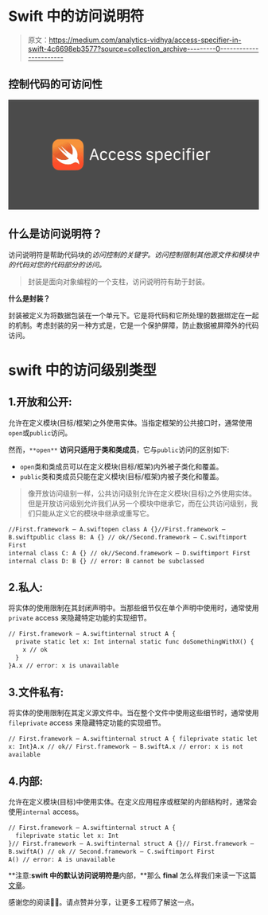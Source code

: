 # Swift 中的访问说明符

> 原文：<https://medium.com/analytics-vidhya/access-specifier-in-swift-4c6698eb3577?source=collection_archive---------0----------------------->

## 控制代码的可访问性

![](img/97f0c70b22297193cf05b42d98363f8a.png)

## 什么是访问说明符？

访问说明符是帮助代码块的*访问控制的关键字。*访问控制*限制其他源文件和模块中的代码对您的代码部分的访问。*

> 封装是面向对象编程的一个支柱，访问说明符有助于封装。

**什么是封装？**

封装被定义为将数据包装在一个单元下。它是将代码和它所处理的数据绑定在一起的机制。考虑封装的另一种方式是，它是一个保护屏障，防止数据被屏障外的代码访问。

# swift 中的访问级别类型

## 1.开放和公开:

允许在定义模块(目标/框架)之外使用实体。当指定框架的公共接口时，通常使用`open`或`public`访问。

然而，`**open**` **访问只适用于类和类成员**，它与`public`访问的区别如下:

*   `open`类和类成员可以在定义模块(目标/框架)内外被子类化和覆盖。
*   `public`类和类成员只能在定义模块(目标/框架)内被子类化和覆盖。

> 像开放访问级别一样，公共访问级别允许在定义模块(目标)之外使用实体。但是开放访问级别允许我们从另一个模块中继承它，而在公共访问级别，我们只能从定义它的模块中继承或重写它。

```
//First.framework – A.swiftopen class A {}//First.framework – B.swiftpublic class B: A {} // ok//Second.framework – C.swiftimport First
internal class C: A {} // ok//Second.framework – D.swiftimport First
internal class D: B {} // error: B cannot be subclassed
```

## 2.私人:

将实体的使用限制在其封闭声明中。当那些细节仅在单个声明中使用时，通常使用`private` access 来隐藏特定功能的实现细节。

```
// First.framework – A.swiftinternal struct A {
  private static let x: Int internal static func doSomethingWithX() {
    x // ok
  }
}A.x // error: x is unavailable
```

## 3.文件私有:

将实体的使用限制在其定义源文件中。当在整个文件中使用这些细节时，通常使用`fileprivate` access 来隐藏特定功能的实现细节。

```
// First.framework – A.swiftinternal struct A { fileprivate static let x: Int}A.x // ok// First.framework – B.swiftA.x // error: x is not available
```

## 4.内部:

允许在定义模块(目标)中使用实体。在定义应用程序或框架的内部结构时，通常会使用`internal` access。

```
// First.framework – A.swiftinternal struct A {
  fileprivate static let x: Int
}// First.framework – A.swiftinternal struct A {}// First.framework – B.swiftA() // ok // Second.framework – C.swiftimport First
A() // error: A is unavailable
```

**注意:**swift 中的默认访问说明符是**内部，**那么 **final** 怎么样我们来读一下这篇[文章](/@anilkotur/final-in-swift-625b534b2412)。

感谢您的阅读👏🏻。请点赞并分享，让更多工程师了解这一点。